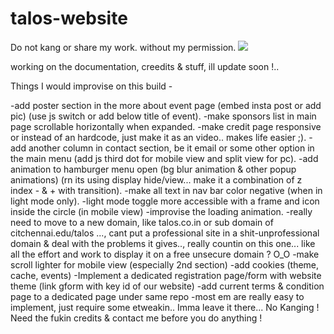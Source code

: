 # talos-website
Do not kang or share my work. without my permission.
![](https://komarev.com/ghpvc/?username=jesvijonathan)


working on the documentation, creedits & stuff, ill update soon !.. 

Things I would improvise on this build -

-add poster section in the more about event page (embed insta post or add pic) (use js switch or add below title of event).
-make sponsors list in main page scrollable horizontally when expanded.
-make credit page responsive or instead of an hardcode, just make it as an video.. makes life easier ;).
-add another column in contact section, be it email or some other option in the main menu (add js third dot for mobile view and split view for pc).
-add animation to hamburger menu open (bg blur animation & other popup animations) (rn its using display hide/view... make it a combination of z index - & + with transition).
-make all text in nav bar color negative (when in light mode only).
-light mode toggle more accessible with a frame and icon inside the circle (in mobile view)
-improvise the loading animation.
-really need to move to a new domain, like talos.co.in or sub domain of citchennai.edu/talos ..., cant put a professional site in a shit-unprofessional domain & deal with the problems it gives.., really countin on this one... like all the effort and work to display it on a free unsecure domain ? O_O
-make scroll lighter for mobile view (especially 2nd section)
-add cookies (theme, cache, events)
-Implement a dedicated registration page/form with website theme (link gform with key id of our website)
-add current terms & condition page to a dedicated page under same repo
-most em are really easy to implement, just require some etweakin.. Imma leave it there... No Kanging ! Need the fukin credits & contact me before you do anything !
